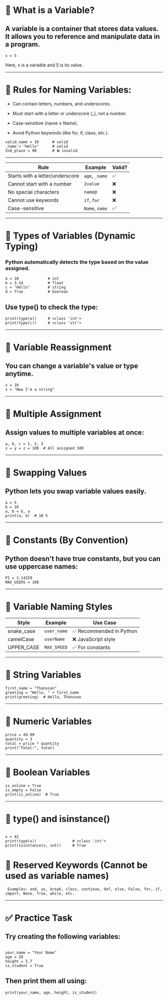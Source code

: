 # 🔹 What is a Variable?
A variable is a container that stores data values. It allows you to reference and manipulate data in a program.
---
```
x = 5
```
Here, x is a variable and 5 is its value.

---

# 🔹 Rules for Naming Variables:
- Can contain letters, numbers, and underscores.

- Must start with a letter or underscore (_), not a number.

- Case-sensitive (name ≠ Name).

- Avoid Python keywords (like for, if, class, etc.).

```
valid_name = 10      # valid
_name = "Hello"      # valid
2nd_place = 90       # ❌ invalid
```

---

| Rule                            | Example        | Valid? |
| ------------------------------- | -------------- | ------ |
| Starts with a letter/underscore | `age`, `_name` | ✅      |
| Cannot start with a number      | `2value`       | ❌      |
| No special characters           | `name@`        | ❌      |
| Cannot use keywords             | `if`, `for`    | ❌      |
| Case-sensitive                  | `Name`, `name` | ✅      |

--- 
# 🔹 Types of Variables (Dynamic Typing)
### Python automatically detects the type based on the value assigned.
```
a = 10             # int
b = 3.14           # float
c = "Hello"        # string
d = True           # boolean

```

## Use type() to check the type:
```
print(type(a))     # <class 'int'>
print(type(c))     # <class 'str'>
```
---
# 🔹 Variable Reassignment
## You can change a variable's value or type anytime.

```
x = 10
x = "Now I'm a string"
```

---



# 🔹 Multiple Assignment
## Assign values to multiple variables at once:

```
a, b, c = 1, 2, 3
x = y = z = 100  # All assigned 100
``` 



---


# 🔹 Swapping Values
## Python lets you swap variable values easily.

```
a = 5
b = 10
a, b = b, a
print(a, b)  # 10 5
```
---

# 🔹 Constants (By Convention)
## Python doesn't have true constants, but you can use uppercase names:

```
PI = 3.14159
MAX_USERS = 100
```

---
# 🔹 Variable Naming Styles


| Style       | Example     | Use Case                |
| ----------- | ----------- | ----------------------- |
| snake\_case | `user_name` | ✅ Recommended in Python |
| camelCase   | `userName`  | ❌ JavaScript style      |
| UPPER\_CASE | `MAX_SPEED` | ✅ For constants         |


---


# 🔹 String Variables
```
first_name = "Thanusan"
greeting = "Hello, " + first_name
print(greeting)  # Hello, Thanusan
```
---

# 🔹 Numeric Variables
```
price = 49.99
quantity = 3
total = price * quantity
print("Total:", total)
```

---





# 🔹 Boolean Variables
```
is_online = True
is_empty = False
print(is_online)  # True
```


---


# 🔹 type() and isinstance()
```

x = 42
print(type(x))                # <class 'int'>
print(isinstance(x, int))     # True
```

# 🔹 Reserved Keywords (Cannot be used as variable names)
``` Examples: and, as, break, class, continue, def, else, False, for, if, import, None, True, while, etc.```



---

# ✅  Practice Task
## Try creating the following variables:
```

your_name = "Your Name"
age = 20
height = 5.7
is_student = True
```

## Then print them all using:
```
print(your_name, age, height, is_student)
```






























